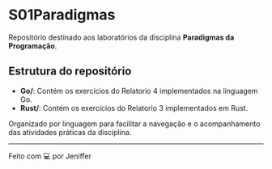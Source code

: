 # S01Paradigmas

Repositório destinado aos laboratórios da disciplina **Paradigmas da Programação**.

## Estrutura do repositório

- **Go/**: Contém os exercícios do Relatorio 4 implementados na linguagem Go.
- **Rust/**: Contém os exercícios do Relatorio 3 implementados em Rust.

Organizado por linguagem para facilitar a navegação e o acompanhamento das atividades práticas da disciplina.

---
Feito com 💻 por Jeniffer
